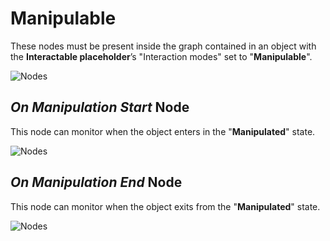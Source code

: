 ﻿---
sidebar_position: 2
---

# Manipulable

These nodes must be present inside the graph contained in an object with the **Interactable placeholder**’s "Interaction modes" set to "**Manipulable**".

![Nodes](/img/event-nodes7.png)

## *On Manipulation Start* Node

This node can monitor when the object enters in the "**Manipulated**" state.

![Nodes](/img/event-nodes8.png)

## *On Manipulation End* Node

This node can monitor when the object exits from the "**Manipulated**" state.

![Nodes](/img/event-nodes9.png)
